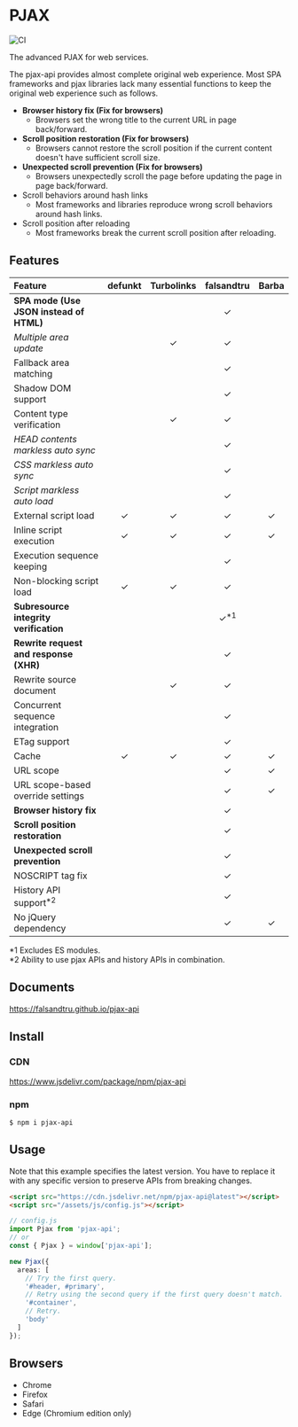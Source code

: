 # PJAX

![CI](https://github.com/falsandtru/pjax-api/workflows/CI/badge.svg)

The advanced PJAX for web services.

The pjax-api provides almost complete original web experience.
Most SPA frameworks and pjax libraries lack many essential functions to keep the original web experience such as follows.

- **Browser history fix (Fix for browsers)**
  - Browsers set the wrong title to the current URL in page back/forward.
- **Scroll position restoration (Fix for browsers)**
  - Browsers cannot restore the scroll position if the current content doesn't have sufficient scroll size.
- **Unexpected scroll prevention (Fix for browsers)**
  - Browsers unexpectedly scroll the page before updating the page in page back/forward.
- Scroll behaviors around hash links
  - Most frameworks and libraries reproduce wrong scroll behaviors around hash links.
- Scroll position after reloading
  - Most frameworks break the current scroll position after reloading.

## Features

|Feature|defunkt|Turbolinks|falsandtru|Barba|
|:------|:-----:|:--------:|:--------:|:---:|
|**SPA mode (Use JSON instead of HTML)**| | |✓| |
|*Multiple area update*| |✓|✓| |
|Fallback area matching| | |✓| |
|Shadow DOM support| | |✓| |
|Content type verification| |✓|✓| |
|*HEAD contents markless auto sync*| | |✓| |
|*CSS markless auto sync*| | |✓| |
|*Script markless auto load*| | |✓| |
|External script load|✓|✓|✓|✓|
|Inline script execution|✓|✓|✓|✓|
|Execution sequence keeping| | |✓| |
|Non-blocking script load|✓|✓|✓| |
|**Subresource integrity verification**| | |✓<sup>\*1</sup>| |
|**Rewrite request and response (XHR)**| | |✓| |
|Rewrite source document| |✓|✓| |
|Concurrent sequence integration| | |✓| |
|ETag support| | |✓| |
|Cache|✓|✓|✓|✓|
|URL scope| | |✓|✓|
|URL scope-based override settings| | |✓|✓|
|**Browser history fix**| | |✓| |
|**Scroll position restoration**| | |✓| |
|**Unexpected scroll prevention**| | |✓| |
|NOSCRIPT tag fix| | |✓| |
|History API support<sup>\*2</sup>| | |✓| |
|No jQuery dependency| | |✓|✓|

\*1 Excludes ES modules.\
\*2 Ability to use pjax APIs and history APIs in combination.

## Documents

https://falsandtru.github.io/pjax-api

## Install

### CDN

https://www.jsdelivr.com/package/npm/pjax-api

### npm

```
$ npm i pjax-api
```

## Usage

Note that this example specifies the latest version. You have to replace it with any specific version to preserve APIs from breaking changes.

```html
<script src="https://cdn.jsdelivr.net/npm/pjax-api@latest"></script>
<script src="/assets/js/config.js"></script>
```

```ts
// config.js
import Pjax from 'pjax-api';
// or
const { Pjax } = window['pjax-api'];

new Pjax({
  areas: [
    // Try the first query.
    '#header, #primary',
    // Retry using the second query if the first query doesn't match.
    '#container',
    // Retry.
    'body'
  ]
});
```

## Browsers

- Chrome
- Firefox
- Safari
- Edge (Chromium edition only)

